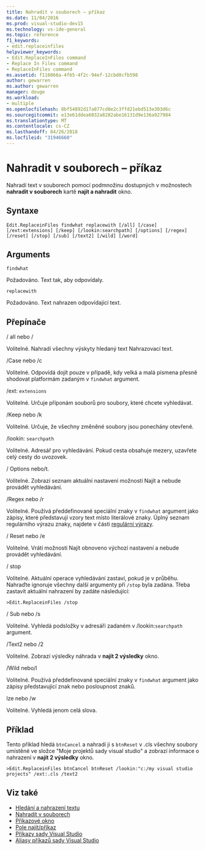```yaml
---
title: Nahradit v souborech – příkaz
ms.date: 11/04/2016
ms.prod: visual-studio-dev15
ms.technology: vs-ide-general
ms.topic: reference
f1_keywords:
- edit.replaceinfiles
helpviewer_keywords:
- Edit.ReplaceInFiles command
- Replace In Files command
- ReplaceInFiles command
ms.assetid: f116066a-4f65-4f2c-94ef-12cbd8cfb598
author: gewarren
ms.author: gewarren
manager: douge
ms.workload:
- multiple
ms.openlocfilehash: 8bf54892d17a877cd8e2c3ffd21ebd513e303d6c
ms.sourcegitcommit: e13e61ddea6032a8282abe16131d9e136a927984
ms.translationtype: MT
ms.contentlocale: cs-CZ
ms.lasthandoff: 04/26/2018
ms.locfileid: "31946660"
---
```

# <a name="replace-in-files-command"></a>Nahradit v souborech – příkaz
Nahradí text v souborech pomocí podmnožinu dostupných v možnostech **nahradit v souborech** kartě **najít a nahradit** okno.

## <a name="syntax"></a>Syntaxe

```
Edit.ReplaceinFiles findwhat replacewith [/all] [/case]
[/ext:extensions] [/keep] [/lookin:searchpath] [/options] [/regex]
[/reset] [/stop] [/sub] [/text2] [/wild] [/word]
```

## <a name="arguments"></a>Arguments
 `findwhat`

 Požadováno. Text tak, aby odpovídaly.

 `replacewith`

 Požadováno. Text nahrazen odpovídající text.

## <a name="switches"></a>Přepínače
 / all nebo /

 Volitelné. Nahradí všechny výskyty hledaný text Nahrazovací text.

 /Case nebo /c

 Volitelné. Odpovídá dojít pouze v případě, kdy velká a malá písmena přesně shodovat platformám zadaným v `findwhat` argument.

 /ext: `extensions`

 Volitelné. Určuje příponám souborů pro soubory, které chcete vyhledávat.

 /Keep nebo /k

 Volitelné. Určuje, že všechny změněné soubory jsou ponechány otevřené.

 /lookin: `searchpath`

 Volitelné. Adresář pro vyhledávání. Pokud cesta obsahuje mezery, uzavřete celý cesty do uvozovek.

 / Options nebo/t.

 Volitelné. Zobrazí seznam aktuální nastavení možnosti Najít a nebude provádět vyhledávání.

 /Regex nebo /r

 Volitelné. Používá předdefinované speciální znaky v `findwhat` argument jako zápisy, které představují vzory text místo literálové znaky. Úplný seznam regulárního výrazu znaky, najdete v části [regulární výrazy](../../ide/using-regular-expressions-in-visual-studio.md).

 / Reset nebo /e

 Volitelné. Vrátí možnosti Najít obnoveno výchozí nastavení a nebude provádět vyhledávání.

 / stop

 Volitelné. Aktuální operace vyhledávání zastaví, pokud je v průběhu. Nahraďte ignoruje všechny další argumenty při `/stop` byla zadána. Třeba zastavit aktuální nahrazení by zadáte následující:

```
>Edit.ReplaceinFiles /stop
```

 / Sub nebo /s

 Volitelné. Vyhledá podsložky v adresáři zadaném v /lookin:`searchpath` argument.

 /Text2 nebo /2

 Volitelné. Zobrazí výsledky náhrada v **najít 2 výsledky** okno.

 /Wild nebo/l

 Volitelné. Používá předdefinované speciální znaky v `findwhat` argument jako zápisy představující znak nebo posloupnost znaků.

 lze nebo /w

 Volitelné. Vyhledá jenom celá slova.

## <a name="example"></a>Příklad
 Tento příklad hledá `btnCancel` a nahradí ji s `btnReset` v .cls všechny soubory umístěné ve složce "Moje projektů sady visual studio" a zobrazí informace o nahrazení v **najít 2 výsledky** okno.

```
>Edit.ReplaceinFiles btnCancel btnReset /lookin:"c:/my visual studio projects" /ext:.cls /text2
```

## <a name="see-also"></a>Viz také

- [Hledání a nahrazení textu](../../ide/finding-and-replacing-text.md)
- [Nahradit v souborech](../../ide/replace-in-files.md)
- [Příkazové okno](../../ide/reference/command-window.md)
- [Pole najít/příkaz](../../ide/find-command-box.md)
- [Příkazy sady Visual Studio](../../ide/reference/visual-studio-commands.md)
- [Aliasy příkazů sady Visual Studio](../../ide/reference/visual-studio-command-aliases.md)